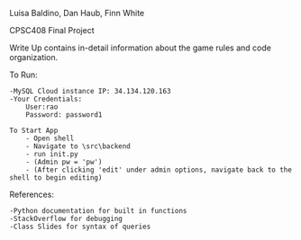Luisa Baldino, Dan Haub, Finn White

CPSC408 Final Project

Write Up contains in-detail information about the game rules and code organization.

To Run:
	
	-MySQL Cloud instance IP: 34.134.120.163
	-Your Credentials: 
		User:rao 
		Password: password1
	
	To Start App
        - Open shell
        - Navigate to \src\backend
        - run init.py
        - (Admin pw = 'pw')
        - (After clicking 'edit' under admin options, navigate back to the shell to begin editing)
		

References:

	-Python documentation for built in functions
	-StackOverflow for debugging
	-Class Slides for syntax of queries
